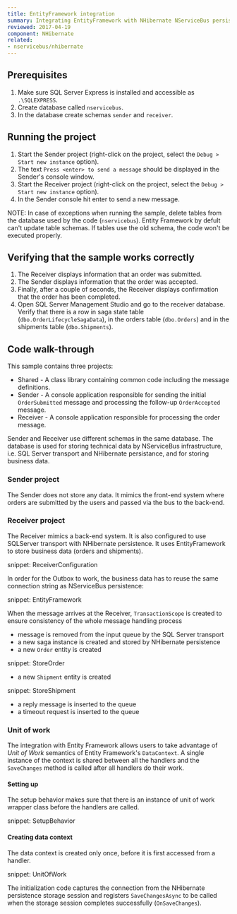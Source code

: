 ```yaml
---
title: EntityFramework integration
summary: Integrating EntityFramework with NHibernate NServiceBus persistence.
reviewed: 2017-04-19
component: NHibernate
related:
- nservicebus/nhibernate
---
```



## Prerequisites

 1. Make sure SQL Server Express is installed and accessible as `.\SQLEXPRESS`.
 1. Create database called `nservicebus`.
 1. In the database create schemas `sender` and `receiver`.


## Running the project

 1. Start the Sender project (right-click on the project, select the `Debug > Start new instance` option).
 1. The text `Press <enter> to send a message` should be displayed in the Sender's console window.
 1. Start the Receiver project (right-click on the project, select the `Debug > Start new instance` option).
 1. In the Sender console hit enter to send a new message.
 
NOTE: In case of exceptions when running the sample, delete tables from the database used by the code (`nservicebus`). Entity Framework by defult can't update table schemas. If tables use the old schema, the code won't be executed properly.


## Verifying that the sample works correctly

 1. The Receiver displays information that an order was submitted.
 1. The Sender displays information that the order was accepted.
 1. Finally, after a couple of seconds, the Receiver displays confirmation that the order has been completed.
 1. Open SQL Server Management Studio and go to the receiver database. Verify that there is a row in saga state table (`dbo.OrderLifecycleSagaData`), in the orders table (`dbo.Orders`) and in the shipments table (`dbo.Shipments`).


## Code walk-through

This sample contains three projects:

 * Shared - A class library containing common code including the message definitions.
 * Sender - A console application responsible for sending the initial `OrderSubmitted` message and processing the follow-up `OrderAccepted` message.
 * Receiver - A console application responsible for processing the order message.

Sender and Receiver use different schemas in the same database. The database is used for storing technical data by NServiceBus infrastructure, i.e. SQL Server transport and NHibernate persistance, and for storing business data.


### Sender project

The Sender does not store any data. It mimics the front-end system where orders are submitted by the users and passed via the bus to the back-end.


### Receiver project

The Receiver mimics a back-end system. It is also configured to use SQLServer transport with NHibernate persistence. It uses EntityFramework to store business data (orders and shipments).

snippet: ReceiverConfiguration

In order for the Outbox to work, the business data has to reuse the same connection string as NServiceBus persistence:

snippet: EntityFramework

When the message arrives at the Receiver, `TransactionScope` is created to ensure consistency of the whole message handling process

 * message is removed from the input queue by the SQL Server transport
 * a new saga instance is created and stored by NHibernate persistence
 * a new `Order` entity is created

snippet: StoreOrder

 * a new `Shipment` entity is created

snippet: StoreShipment

 * a reply message is inserted to the queue
 * a timeout request is inserted to the queue

### Unit of work

The integration with Entity Framework allows users to take advantage of *Unit of Work* semantics of Entity Framework's `DataContext`. A single instance of the context is shared between all the handlers and the `SaveChanges` method is called after all handlers do their work.

#### Setting up

The setup behavior makes sure that there is an instance of unit of work wrapper class before the handlers are called. 

snippet: SetupBehavior

#### Creating data context

The data context is created only once, before it is first accessed from a handler.

snippet: UnitOfWork

The initialization code captures the connection from the NHibernate persistence storage session and registers `SaveChangesAsync` to be called when the storage session completes successfully (`OnSaveChanges`). 
